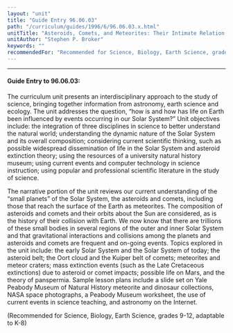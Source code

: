 ```yaml
---
layout: "unit"
title: "Guide Entry 96.06.03"
path: "/curriculum/guides/1996/6/96.06.03.x.html"
unitTitle: "Asteroids, Comets, and Meteorites: Their Intimate Relation with Life on Earth"
unitAuthor: "Stephen P. Broker"
keywords: ""
recommendedFor: "Recommended for Science, Biology, Earth Science, grades 9-12, adaptable to K-8"
---
```

<body>
<hr/>
 <h4>
  Guide Entry to 96.06.03:
 </h4>
 The curriculum unit presents an interdisciplinary approach to the study of science, bringing together information from astronomy, earth science and ecology. The unit addresses the question, “how is and how has life on Earth been influenced by events occurring in our Solar System?” Unit objectives include: the integration of three disciplines in science to better understand the natural world; understanding the dynamic nature of the Solar System and its overall composition; considering current scientific thinking, such as possible widespread dissemination of life in the Solar System and asteroid extinction theory; using the resources of a university natural history museum; using current events and computer technology in science instruction; using popular and professional scientific literature in the study of science.
 <p>
  The narrative portion of the unit reviews our current understanding of the “small planets” of the Solar System, the asteroids and comets, including those that reach the surface of the Earth as meteorites. The composition of asteroids and comets and their orbits about the Sun are considered, as is the history of their collision with Earth. We now know that there are trillions of these small bodies in several regions of the outer and inner Solar System and that gravitational interactions and collisions among the planets and asteroids and comets are frequent and on-going events. Topics explored in the unit include: the early Solar System and the Solar System of today; the asteroid belt; the Oort cloud and the Kuiper belt of comets; meteorites and meteor craters; mass extinction events (such as the Late Cretaceous extinctions) due to asteroid or comet impacts; possible life on Mars, and the theory of panspermia. Sample lesson plans include a slide set on Yale Peabody Museum of Natural History meteorite and dinosaur collections, NASA space photographs, a Peabody Museum worksheet, the use of current events in science teaching, and astronomy on the Internet.
 </p>
 <p>
  (Recommended for Science, Biology, Earth Science, grades 9-12, adaptable to K-8)
 </p>

</body>